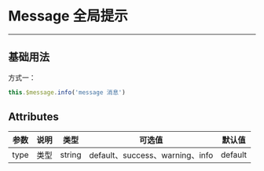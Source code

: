 # Message 全局提示

----

## 基础用法

方式一：

```js
this.$message.info('message 消息')
```

<x-message-demo></x-message-demo>

## Attributes
| 参数 | 说明 | 类型   | 可选值                                           | 默认值  |
| ---- | ---- | ------ | ------------------------------------------------ | ------- |
| type | 类型 | string | default、success、warning、info | default |
